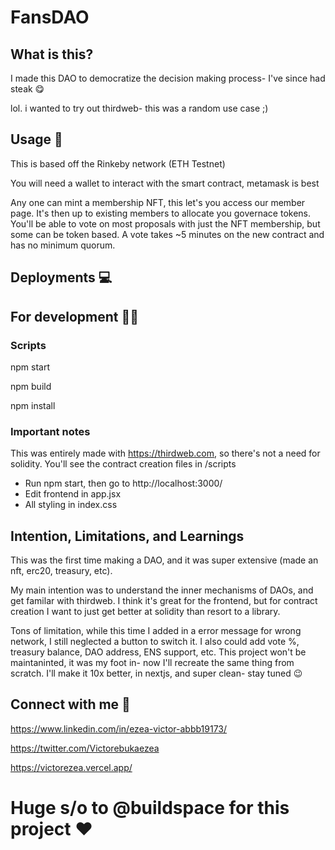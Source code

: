 # FansDAO 

## What is this?
 I made this DAO to democratize the decision making process- I've since had steak 😋

lol. i wanted to try out thirdweb- this was a random use case ;)

## Usage 🤝

This is based off the Rinkeby network (ETH Testnet)

You will need a wallet to interact with the smart contract, metamask is best

Any one can mint a membership NFT, this let's you access our member page. It's then up to existing members to allocate you governace tokens. You'll be able to vote on most proposals with just the NFT membership, but some can be token based. A vote takes ~5 minutes on the new contract and has no minimum quorum.

## Deployments 💻


## For development 🧑‍💻

### Scripts

npm start

npm build

npm install


### Important notes

This was entirely made with https://thirdweb.com, so there's not a need for solidity. You'll see the contract creation files in /scripts

- Run npm start, then go to http://localhost:3000/
- Edit frontend in app.jsx
- All styling in index.css
## Intention, Limitations, and Learnings

This was the first time making a DAO, and it was super extensive (made an nft, erc20, treasury, etc).

My main intention was to understand the inner mechanisms of DAOs, and get familar with thirdweb. I think it's great for the frontend, but for contract creation I want to just get better at solidity than resort to a library.

Tons of limitation, while this time I added in a error message for wrong network, I still neglected a button to switch it. I also could add vote %, treasury balance, DAO address, ENS support, etc. This project won't be maintaninted, it was my foot in- now I'll recreate the same thing from scratch. I'll make it 10x better, in nextjs, and super clean- stay tuned 😉


## Connect with me 🤗

https://www.linkedin.com/in/ezea-victor-abbb19173/


https://twitter.com/Victorebukaezea

https://victorezea.vercel.app/

# Huge s/o to @buildspace for this project ❤️

